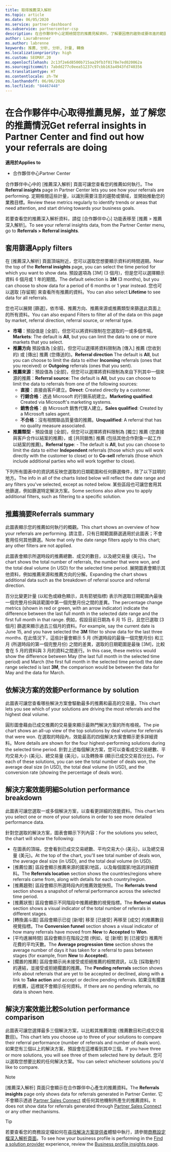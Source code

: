 ```yaml
---
title: 取得推薦深入解析
ms.topic: article
ms.date: 06/05/2020
ms.service: partner-dashboard
ms.subservice: partnercenter-csp
description: 在合作夥伴中心定期檢閱您的推薦見解資料，了解要因應的趨勢或要改進的範圍，以助您達成業務目標。
author: LauraBrenner
ms.author: labrenne
keywords: 推薦, 分析, 分析, 計量, 轉換
ms.localizationpriority: high
ms.custom: SEOMAY.20
ms.openlocfilehash: 2c13f2e6d8500b715aa29fb3f0178e7ed020062a
ms.sourcegitcommit: 7abdd277c0eea51237c97cbb163a4943fd740356
ms.translationtype: HT
ms.contentlocale: zh-TW
ms.lasthandoff: 06/06/2020
ms.locfileid: "84467448"
---
```

# <a name="get-referral-insights-in-partner-center-and-find-out-how-your-referrals-are-doing"></a><span data-ttu-id="b3859-104">在合作夥伴中心取得推薦見解，並了解您的推薦情況</span><span class="sxs-lookup"><span data-stu-id="b3859-104">Get referral insights in Partner Center and find out how your referrals are doing</span></span>

<span data-ttu-id="b3859-105">**適用於**</span><span class="sxs-lookup"><span data-stu-id="b3859-105">**Applies to**</span></span>

- <span data-ttu-id="b3859-106">合作夥伴中心</span><span class="sxs-lookup"><span data-stu-id="b3859-106">Partner Center</span></span>

<span data-ttu-id="b3859-107">合作夥伴中心中的 [推薦深入解析] 頁面可讓您查看您的推薦如何執行。</span><span class="sxs-lookup"><span data-stu-id="b3859-107">The **Referral insights** page in Partner Center lets you see how your referrals are performing.</span></span> <span data-ttu-id="b3859-108">定期檢閱這些計量，以識別需要注意的趨勢或領域，並開始推動您的業務目標。</span><span class="sxs-lookup"><span data-stu-id="b3859-108">Review these metrics regularly to identify trends or areas that need attention, and start driving towards your business goals.</span></span>

<span data-ttu-id="b3859-109">若要查看您的推薦深入解析資料，請從 [合作夥伴中心] 功能表移至 [推薦 > 推薦深入解析]。</span><span class="sxs-lookup"><span data-stu-id="b3859-109">To see your referral insights data, from the Partner Center menu, go to **Referrals > Referral insights**.</span></span>

## <a name="apply-filters"></a><span data-ttu-id="b3859-110">套用篩選</span><span class="sxs-lookup"><span data-stu-id="b3859-110">Apply filters</span></span>

<span data-ttu-id="b3859-111">在 [推薦深入解析] 頁面頂端附近，您可以選取您想要顯示資料的時間週期。</span><span class="sxs-lookup"><span data-stu-id="b3859-111">Near the top of the **Referral insights** page, you can select the time period for which you want to show data.</span></span> <span data-ttu-id="b3859-112">預設選項為 [3M] (3 個月)，但是您可以選擇顯示資料 6 個月或 1 年的期間。</span><span class="sxs-lookup"><span data-stu-id="b3859-112">The default selection is **3M** (3 months), but you can choose to show data for a period of 6 months or 1 year instead.</span></span> <span data-ttu-id="b3859-113">您也可以選取 [存留期] 來查看所有推薦的資料。</span><span class="sxs-lookup"><span data-stu-id="b3859-113">You can also select **Lifetime** to see data for all referrals.</span></span>

<span data-ttu-id="b3859-114">您也可以展開 [篩選]，依市場、推薦方向、推薦來源或推薦類型來篩選此頁面上的所有資料。</span><span class="sxs-lookup"><span data-stu-id="b3859-114">You can also expand Filters to filter all of the data on this page by market, referral direction, referral source, or referral type.</span></span>
- <span data-ttu-id="b3859-115">**市場**：預設值是 [全部]，但您可以將資料限制在您選取的一或多個市場。</span><span class="sxs-lookup"><span data-stu-id="b3859-115">**Markets**: The default is **All**, but you can limit the data to one or more markets that you select.</span></span>
- <span data-ttu-id="b3859-116">**推薦方向** 預設值為 [全部]，但您可以選擇將資料限制為 [傳入] 推薦 (您收到的) 或 [傳出] 推薦 (您傳送的)。</span><span class="sxs-lookup"><span data-stu-id="b3859-116">**Referral direction** The default is **All**, but you can choose to limit the data to either **Incoming** referrals (ones that you received) or **Outgoing** referrals (ones that you sent).</span></span>
- <span data-ttu-id="b3859-117">**推薦來源**：預設值為 [全部]，但您可以選擇將資料限制為來自下列其中一個來源的推薦：</span><span class="sxs-lookup"><span data-stu-id="b3859-117">**Referral source**: The default is **All**, but you can choose to limit the data to referrals from one of the following sources:</span></span>
  - <span data-ttu-id="b3859-118">**直接**：直接由客戶建立。</span><span class="sxs-lookup"><span data-stu-id="b3859-118">**Direct**: Created directly by a customer.</span></span>
  - <span data-ttu-id="b3859-119">**行銷合格**：透過 Microsoft 的行銷系統建立。</span><span class="sxs-lookup"><span data-stu-id="b3859-119">**Marketing qualified**: Created via Microsoft's marketing systems.</span></span>
  - <span data-ttu-id="b3859-120">**銷售合格**：由 Microsoft 銷售代理人建立。</span><span class="sxs-lookup"><span data-stu-id="b3859-120">**Sales qualified**: Created by a Microsoft sales agent.</span></span>
  - <span data-ttu-id="b3859-121">**不合格**：沒有相關聯品質量值的推薦。</span><span class="sxs-lookup"><span data-stu-id="b3859-121">**Unqualified**: A referral that has no quality measure associated.</span></span>
- <span data-ttu-id="b3859-122">**推薦類型** - 預設值是 [全部]，但您可以選擇將資料限制為 [獨立] 推薦 (您直接與客戶合作以結案的推薦)，或 [共同銷售] 推薦 (包括其他合作對象一起工作以結案的推薦)。</span><span class="sxs-lookup"><span data-stu-id="b3859-122">**Referral type**:  - The default is **All**, but you can choose to limit the data to either **Independent** referrals (those which you will work directly with the customer to close) or to **Co-sell** referrals (those which include additional parties who will work together to close).</span></span>

<span data-ttu-id="b3859-123">下列所有圖表中的資訊將反映您選取的日期範圍和任何篩選條件，除了以下註明的地方。</span><span class="sxs-lookup"><span data-stu-id="b3859-123">The info in all of the charts listed below will reflect the date range and any filters you've selected, except as noted below.</span></span> <span data-ttu-id="b3859-124">某些區段也可讓您套用其他篩選，例如篩選特定解決方案。</span><span class="sxs-lookup"><span data-stu-id="b3859-124">Some sections also allow you to apply additional filters, such as filtering to a specific solution.</span></span>

## <a name="referrals-summary"></a><span data-ttu-id="b3859-125">推薦摘要</span><span class="sxs-lookup"><span data-stu-id="b3859-125">Referrals summary</span></span>

<span data-ttu-id="b3859-126">此圖表顯示您的推薦如何執行的概觀。</span><span class="sxs-lookup"><span data-stu-id="b3859-126">This chart shows an overview of how your referrals are performing.</span></span> <span data-ttu-id="b3859-127">請注意，只有日期範圍篩選適用於此圖表；不會套用任何其他篩選。</span><span class="sxs-lookup"><span data-stu-id="b3859-127">Note that only the date range filters apply to this chart; any other filters are not applied.</span></span> 

<span data-ttu-id="b3859-128">此圖表會顯示所選時段的推薦總數、成交的數目，以及總交易量 (美元)。</span><span class="sxs-lookup"><span data-stu-id="b3859-128">The chart shows the total number of referrals, the number that were won, and the total deal volume (in USD) for the selected time period.</span></span> <span data-ttu-id="b3859-129">展開圖表會顯示其他資料，例如推薦來源和推薦方向的分解。</span><span class="sxs-lookup"><span data-stu-id="b3859-129">Expanding the chart shows additional data such as the breakdown of referral source and referral direction.</span></span> 

<span data-ttu-id="b3859-130">百分比變更計量 (以紅色或綠色顯示，具有箭號指標) 表示所選取日期範圍內最後一個完整月份與該範圍中第一個完整月份之間的差異。</span><span class="sxs-lookup"><span data-stu-id="b3859-130">The percentage change metrics (shown in red or green, with an arrow indicator) indicate the difference between the last full month in the selected date range and the first full month in that range.</span></span> <span data-ttu-id="b3859-131">例如，假設目前日期為 6 月 15 日，且您已選取 [3 個月] 篩選來顯示過去三個月的資料。</span><span class="sxs-lookup"><span data-stu-id="b3859-131">For example, say the current date is June 15, and you have selected the **3M** filter to show data for the last three months.</span></span> <span data-ttu-id="b3859-132">在此情況下，這些計量會顯示 5 月 (所選時段的最後一個完整月份) 和三月 (所選時段的第一個完整月份) 之間的差異，選取的日期範圍是最後 [3M]，比較會在 5 月的資料與 3 月的資料之間進行。</span><span class="sxs-lookup"><span data-stu-id="b3859-132">In this case, these metrics would show the difference between May (the last full month in the selected time period) and March (the first full month in the selected time period) the date range selected is last **3M**, the comparison would be between the data for May and the data for March.</span></span>

## <a name="performance-by-solution"></a><span data-ttu-id="b3859-133">依解決方案的效能</span><span class="sxs-lookup"><span data-stu-id="b3859-133">Performance by solution</span></span>

<span data-ttu-id="b3859-134">此圖表可讓您查看哪些解決方案會驅動最多的推薦和最高的交易量。</span><span class="sxs-lookup"><span data-stu-id="b3859-134">This chart lets you see which of your solutions are driving the most referrals and the highest deal volume.</span></span>

<span data-ttu-id="b3859-135">圓形圖會藉由已成交推薦的交易量來顯示最熱門解決方案的所有檢視。</span><span class="sxs-lookup"><span data-stu-id="b3859-135">The pie chart shows an all-up view of the top solutions by deal volume for referrals that were won.</span></span> <span data-ttu-id="b3859-136">在選取的時段內，效能最高的四個解決方案會顯示更多詳細資料。</span><span class="sxs-lookup"><span data-stu-id="b3859-136">More details are shown for the four highest-performing solutions during the selected time period.</span></span> <span data-ttu-id="b3859-137">針對上述每個解決方案，您可以查看成交交易總數、平均交易大小 (美元)、總交易量 (美元)，以及轉換率 (顯示已成交交易百分比)。</span><span class="sxs-lookup"><span data-stu-id="b3859-137">For each of these solutions, you can see the total number of deals won, the average deal size (in USD), the total deal volume (in USD), and the conversion rate (showing the percentage of deals won).</span></span>

## <a name="solution-performance-breakdown"></a><span data-ttu-id="b3859-138">解決方案效能明細</span><span class="sxs-lookup"><span data-stu-id="b3859-138">Solution performance breakdown</span></span>

<span data-ttu-id="b3859-139">此圖表可讓您選取一或多個解決方案，以查看更詳細的效能資料。</span><span class="sxs-lookup"><span data-stu-id="b3859-139">This chart lets you select one or more of your solutions in order to see more detailed performance data.</span></span>

<span data-ttu-id="b3859-140">針對您選取的解決方案，圖表會顯示下列內容：</span><span class="sxs-lookup"><span data-stu-id="b3859-140">For the solutions you select, the chart will show the following:</span></span>
- <span data-ttu-id="b3859-141">在圖表的頂端，您會看到已成交交易總數、平均交易大小 (美元)，以及總交易量 (美元)。</span><span class="sxs-lookup"><span data-stu-id="b3859-141">At the top of the chart, you'll see total number of deals won, the average deal size (in USD), and the total deal volume (in USD).</span></span>
- <span data-ttu-id="b3859-142">[推薦位置] 區段會顯示推薦來源的國家/地區，以及每個國家/地區的詳細資料。</span><span class="sxs-lookup"><span data-stu-id="b3859-142">The **Referrals location** section shows the countries/regions where referrals came from, along with details for each country/region.</span></span>
- <span data-ttu-id="b3859-143">[推薦趨勢] 區段會顯示所選時段內的推薦效能快照。</span><span class="sxs-lookup"><span data-stu-id="b3859-143">The **Referrals trend** section shows a snapshot of referral performance across the selected time period.</span></span>
- <span data-ttu-id="b3859-144">[推薦狀態] 區段會顯示不同階段中推薦總數的視覺指標。</span><span class="sxs-lookup"><span data-stu-id="b3859-144">The **Referral status** section shows a visual indicator of the total number of referrals in different stages.</span></span>
- <span data-ttu-id="b3859-145">[轉換漏斗圖] 區段會顯示已從 [新增] 移至 [已接受] 再移至 [成交] 的推薦數目視覺指標。</span><span class="sxs-lookup"><span data-stu-id="b3859-145">The **Conversion funnel** section shows a visual indicator of how many referrals have moved from **New** to **Accepted** to **Won**.</span></span>
- <span data-ttu-id="b3859-146">[平均進展時間] 區段會顯示在階段之間 (例如，從 [新增] 到 [已接受]) 推薦所花費的平均天數。</span><span class="sxs-lookup"><span data-stu-id="b3859-146">The **Average progression time** section shows the average number of days it has taken for a referral to pass between stages (for example, from **New** to **Accepted**).</span></span>
- <span data-ttu-id="b3859-147">[擱置的推薦] 區段會顯示尚未接受或拒絕推薦的相關資訊，以及 [採取動作] 的連結，並接受或拒絕擱置的推薦。</span><span class="sxs-lookup"><span data-stu-id="b3859-147">The **Pending referrals** section shows info about referrals that are yet to be accepted or declined, along with a link to **Take action** and accept or decline pending referrals.</span></span> <span data-ttu-id="b3859-148">如果沒有擱置的推薦，這裡就不會顯示任何資料。</span><span class="sxs-lookup"><span data-stu-id="b3859-148">If there are no pending referrals, no data is shown here.</span></span>

## <a name="solution-performance-comparison"></a><span data-ttu-id="b3859-149">解決方案效能比較</span><span class="sxs-lookup"><span data-stu-id="b3859-149">Solution performance comparison</span></span>

<span data-ttu-id="b3859-150">此圖表可讓您選擇最多三個解決方案，以比較其推薦效能 (推薦數目和已成交交易數目)。</span><span class="sxs-lookup"><span data-stu-id="b3859-150">This chart lets you choose up to three of your solutions to compare their referral performance (number of referrals and number of deals won).</span></span> <span data-ttu-id="b3859-151">如果您有三個以上的解決方案，預設會在這裡看到其中三個。</span><span class="sxs-lookup"><span data-stu-id="b3859-151">If you have three or more solutions, you will see three of them selected here by default.</span></span> <span data-ttu-id="b3859-152">您可以選取您想要比較的任何解決方案。</span><span class="sxs-lookup"><span data-stu-id="b3859-152">You can select whichever solutions you'd like to compare.</span></span>

> [!NOTE]
> <span data-ttu-id="b3859-153">[推薦深入解析] 頁面只會顯示在合作夥伴中心產生的推薦資料。</span><span class="sxs-lookup"><span data-stu-id="b3859-153">The **Referrals insights** page only shows data for referrals generated in Partner Center.</span></span> <span data-ttu-id="b3859-154">它不會顯示透過 [Partner Sales Connect](https://support.microsoft.com/help/3170447/learn-to-use-partner-center-sales-connect) 或任何其他機制所產生的推薦資料。</span><span class="sxs-lookup"><span data-stu-id="b3859-154">It does not show data for referrals generated through [Partner Sales Connect](https://support.microsoft.com/help/3170447/learn-to-use-partner-center-sales-connect) or any other mechanisms.</span></span>

> [!TIP]
> <span data-ttu-id="b3859-155">若要查看您的商務設定檔如何在[尋找解決方案提供者](https://www.microsoft.com/solution-providers/home)體驗中執行，請參閱[商務設定檔深入解析頁面](analyze-your-marketing-profile.md)。</span><span class="sxs-lookup"><span data-stu-id="b3859-155">To see how your business profile is performing in the [Find a solution provider](https://www.microsoft.com/solution-providers/home) experience, review the [Business profile insights page](analyze-your-marketing-profile.md).</span></span>